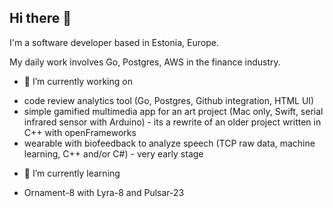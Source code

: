 ## Hi there 👋

I'm a software developer based in Estonia, Europe.

My daily work involves Go, Postgres, AWS in the finance industry.

- 🔭 I’m currently working on

* code review analytics tool (Go, Postgres, Github integration, HTML UI)
* simple gamified multimedia app for an art project (Mac only, Swift, serial infrared sensor with Arduino) - its a rewrite of an older project written in C++ with openFrameworks
* wearable with biofeedback to analyze speech (TCP raw data, machine learning, C++ and/or C#) - very early stage

- 🌱 I’m currently learning

* Ornament-8 with Lyra-8 and Pulsar-23
